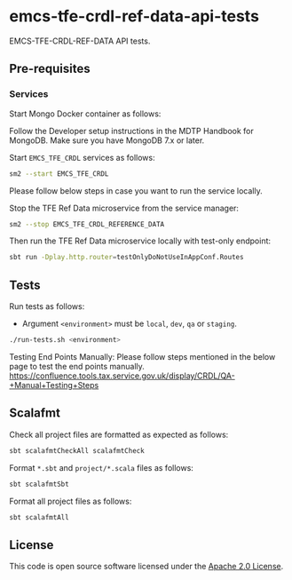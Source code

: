 # emcs-tfe-crdl-ref-data-api-tests

EMCS-TFE-CRDL-REF-DATA API tests.

## Pre-requisites

### Services

Start Mongo Docker container as follows:

Follow the Developer setup instructions in the MDTP Handbook for MongoDB.
Make sure you have MongoDB 7.x or later.

Start `EMCS_TFE_CRDL` services as follows:

```bash
sm2 --start EMCS_TFE_CRDL
```
Please follow below steps in case you want to run the service locally.

Stop the TFE Ref Data microservice from the service manager:

```bash
sm2 --stop EMCS_TFE_CRDL_REFERENCE_DATA
```
Then run the TFE Ref Data microservice locally with test-only endpoint:

```bash
sbt run -Dplay.http.router=testOnlyDoNotUseInAppConf.Routes
```
## Tests

Run tests as follows:

* Argument `<environment>` must be `local`, `dev`, `qa` or `staging`.

```bash
./run-tests.sh <environment>
```
Testing End Points Manually:
Please follow steps mentioned in the below page to test the end points manually.
https://confluence.tools.tax.service.gov.uk/display/CRDL/QA-+Manual+Testing+Steps

## Scalafmt

Check all project files are formatted as expected as follows:

```bash
sbt scalafmtCheckAll scalafmtCheck
```

Format `*.sbt` and `project/*.scala` files as follows:

```bash
sbt scalafmtSbt
```

Format all project files as follows:

```bash
sbt scalafmtAll
```

## License

This code is open source software licensed under the [Apache 2.0 License]("http://www.apache.org/licenses/LICENSE-2.0.html").
